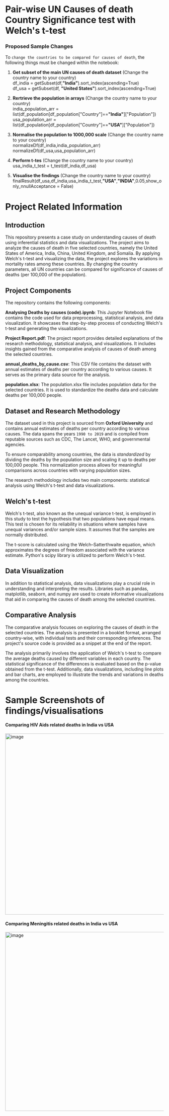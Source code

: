 # Pair-wise UN Causes of death Country Significance test with Welch's t-test

### Proposed Sample Changes
To ```change the countries to be compared for causes of death```, the following things must be changed within the notebook:

1. **Get subset of the main UN causes of death dataset** (Change the country name to your country)<br>
df_india = getSubset(df,**"India"**).sort_index(ascending=True)<br>
df_usa = getSubset(df, **"United States"**).sort_index(ascending=True)

2. **Rertrieve the population in arrays** (Change the country name to your country)<br>
india_population_arr = list(df_population[df_population["Country"]==**"India"**]["Population"])<br>
usa_population_arr = list(df_population[df_population["Country"]==**"USA"**]["Population"])

3. **Normalise the population to 1000,000 scale** (Change the country name to your country)<br>
normalizeDf(df_india,india_population_arr)<br>
normalizeDf(df_usa,usa_population_arr)

4. **Perform t-tes** (Change the country name to your country)<br>
usa_india_t_test = t_test(df_india,df_usa)<br>

5. **Visualise the findings** (Change the country name to your country)<br>
finalResult(df_usa,df_india,usa_india_t_test,**"USA"**,**"INDIA"**,0.05,show_only_nnullAcceptance = False)

# Project Related Information
## Introduction
This repository presents a case study on understanding causes of death using inferential statistics and data visualizations. The project aims to analyze the causes of death in five selected countries, namely the United States of America, India, China, United Kingdom, and Somalia. By applying Welch's t-test and visualizing the data, the project explores the variations in mortality rates among these countries. By changing the country parameters, all UN countries can be compared for significance of causes of deaths (per 100,000 of the population).

## Project Components
The repository contains the following components:

**Analysing Deaths by causes (code).ipynb**: This Jupyter Notebook file contains the code used for data preprocessing, statistical analysis, and data visualization. It showcases the step-by-step process of conducting Welch's t-test and generating the visualizations.

**Project Report.pdf**: The project report provides detailed explanations of the research methodology, statistical analysis, and visualizations. It includes insights gained from the comparative analysis of causes of death among the selected countries.

**annual_deaths_by_cause.csv**: This CSV file contains the dataset with annual estimates of deaths per country according to various causes. It serves as the primary data source for the analysis.

**population.xlsx**: The population.xlsx file includes population data for the selected countries. It is used to standardize the deaths data and calculate deaths per 100,000 people.

## Dataset and Research Methodology
The dataset used in this project is sourced from **Oxford University** and contains annual estimates of deaths per country according to various causes. The data spans the years ```1990 to 2019``` and is compiled from reputable sources such as CDC, The Lancet, WHO, and governmental agencies.

To ensure comparability among countries, the data is *standardized* by dividing the deaths by the population size and scaling it up to deaths per 100,000 people. This normalization process allows for meaningful comparisons across countries with varying population sizes.

The research methodology includes two main components: statistical analysis using Welch's t-test and data visualizations.

## Welch's t-test
Welch's t-test, also known as the unequal variance t-test, is employed in this study to test the hypothesis that two populations have equal means. This test is chosen for its reliability in situations where samples have unequal variances and/or sample sizes. It assumes that the samples are normally distributed.

The t-score is calculated using the Welch–Satterthwaite equation, which approximates the degrees of freedom associated with the variance estimate. Python's scipy library is utilized to perform Welch's t-test.

## Data Visualization
In addition to statistical analysis, data visualizations play a crucial role in understanding and interpreting the results. Libraries such as pandas, matplotlib, seaborn, and numpy are used to create informative visualizations that aid in comparing the causes of death among the selected countries.

## Comparative Analysis
The comparative analysis focuses on exploring the causes of death in the selected countries. The analysis is presented in a booklet format, arranged country-wise, with individual tests and their corresponding inferences. The project's source code is provided as a snippet at the end of the report.

The analysis primarily involves the application of Welch's t-test to compare the average deaths caused by different variables in each country. The statistical significance of the differences is evaluated based on the p-value obtained from the t-test. Additionally, data visualizations, including line plots and bar charts, are employed to illustrate the trends and variations in deaths among the countries.

# Sample Screenshots of findings/visualisations

#### Comparing HIV Aids related deaths in India vs USA

<img width="576" alt="image" src="https://github.com/shreyansh-2003/Understanding-Causes-of-Death-through-Welch-s-t-test-and-Visualisations/assets/105413094/480cc695-d3d3-40ae-83d1-66d85e917df0">



#### Comparing Meningitis related deaths in India vs USA
<img width="569" alt="image" src="https://github.com/shreyansh-2003/Understanding-Causes-of-Death-through-Welch-s-t-test-and-Visualisations/assets/105413094/5893732d-fb13-4973-bc89-d36670fd428f">

